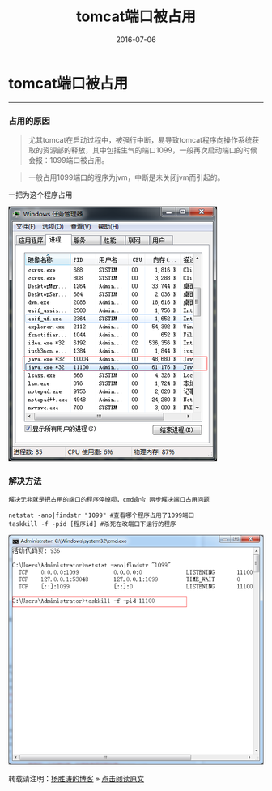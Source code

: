 ﻿---
layout: post
title: tomcat端口被占用 
date: 2016-07-06 
tags: java填坑    
---


# tomcat端口被占用


---

### 占用的原因

> 尤其tomcat在启动过程中，被强行中断，易导致tomcat程序向操作系统获取的资源部的释放，其中包括生气的端口1099，一般再次启动端口的时候会报：1099端口被占用。

> 一般占用1099端口的程序为jvm，中断是未关闭jvm而引起的。

一把为这个程序占用

![](/images/posts/tomcat/task.png)

### 解决方法

    解决无非就是把占用的端口的程序停掉呗，cmd命令 两步解决端口占用问题
	
```
netstat -ano|findstr "1099" #查看哪个程序占用了1099端口
taskkill -f -pid [程序id] #杀死在改端口下运行的程序
```

![](/images/posts/tomcat/taskkill.png)

转载请注明：[杨胜涛的博客](http://magicyst.github.io) » [点击阅读原文](http://magicyst.github.io/2016/06/Develop_Tool/)


